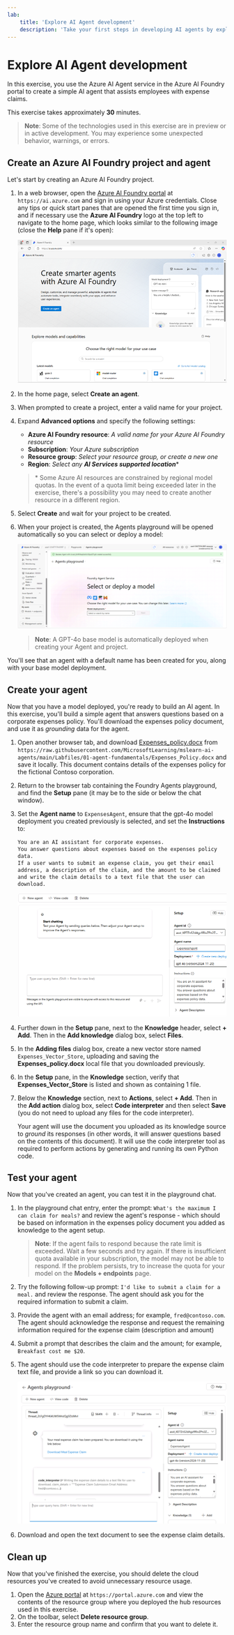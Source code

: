 ```yaml
---
lab:
    title: 'Explore AI Agent development'
    description: 'Take your first steps in developing AI agents by exploring the Azure AI Agent service in the Azure AI Foundry portal.'
---
```


# Explore AI Agent development

In this exercise, you use the Azure AI Agent service in the Azure AI Foundry portal to create a simple AI agent that assists employees with expense claims.

This exercise takes approximately **30** minutes.

> **Note**: Some of the technologies used in this exercise are in preview or in active development. You may experience some unexpected behavior, warnings, or errors.

## Create an Azure AI Foundry project and agent

Let's start by creating an Azure AI Foundry project.

1. In a web browser, open the [Azure AI Foundry portal](https://ai.azure.com) at `https://ai.azure.com` and sign in using your Azure credentials. Close any tips or quick start panes that are opened the first time you sign in, and if necessary use the **Azure AI Foundry** logo at the top left to navigate to the home page, which looks similar to the following image (close the **Help** pane if it's open):

    ![Screenshot of Azure AI Foundry portal.](./Media/ai-foundry-home.png)

1. In the home page, select **Create an agent**.
1. When prompted to create a project, enter a valid name for your project.
1. Expand **Advanced options** and specify the following settings:
    - **Azure AI Foundry resource**: *A valid name for your Azure AI Foundry resource*
    - **Subscription**: *Your Azure subscription*
    - **Resource group**: *Select your resource group, or create a new one*
    - **Region**: *Select any **AI Services supported location***\*

    > \* Some Azure AI resources are constrained by regional model quotas. In the event of a quota limit being exceeded later in the exercise, there's a possibility you may need to create another resource in a different region.

1. Select **Create** and wait for your project to be created.
1. When your project is created, the Agents playground will be opened automatically so you can select or deploy a model:

    ![Screenshot of a Azure AI Foundry project Agents playground.](./Media/ai-foundry-agents-playground.png)

    >**Note**: A GPT-4o base model is automatically deployed when creating your Agent and project.

You'll see that an agent with a default name has been created for you, along with your base model deployment.

## Create your agent

Now that you have a model deployed, you're ready to build an AI agent. In this exercise, you'll build a simple agent that answers questions based on a corporate expenses policy. You'll download the expenses policy document, and use it as *grounding* data for the agent.

1. Open another browser tab, and download [Expenses_policy.docx](https://raw.githubusercontent.com/MicrosoftLearning/mslearn-ai-agents/main/Labfiles/01-agent-fundamentals/Expenses_Policy.docx) from `https://raw.githubusercontent.com/MicrosoftLearning/mslearn-ai-agents/main/Labfiles/01-agent-fundamentals/Expenses_Policy.docx` and save it locally. This document contains details of the expenses policy for the fictional Contoso corporation.
1. Return to the browser tab containing the Foundry Agents playground, and find the **Setup** pane (it may be to the side or below the chat window).
1. Set the **Agent name** to `ExpensesAgent`, ensure that the gpt-4o model deployment you created previously is selected, and set the **Instructions** to:

    ```prompt
   You are an AI assistant for corporate expenses.
   You answer questions about expenses based on the expenses policy data.
   If a user wants to submit an expense claim, you get their email address, a description of the claim, and the amount to be claimed and write the claim details to a text file that the user can download.
    ```

    ![Screenshot of the AI agent setup page in Azure AI Foundry portal.](./Media/ai-agent-setup.png)

1. Further down in the **Setup** pane, next to the **Knowledge** header, select **+ Add**. Then in the **Add knowledge** dialog box, select **Files**.
1. In the **Adding files** dialog box, create a new vector store named `Expenses_Vector_Store`, uploading and saving the **Expenses_policy.docx** local file that you downloaded previously.
1. In the **Setup** pane, in the **Knowledge** section, verify that **Expenses_Vector_Store** is listed and shown as containing 1 file.
1. Below the **Knowledge** section, next to **Actions**, select **+ Add**. Then in the **Add action** dialog box, select **Code interpreter** and then select **Save** (you do not need to upload any files for the code interpreter).

    Your agent will use the document you uploaded as its knowledge source to *ground* its responses (in other words, it will answer questions based on the contents of this document). It will use the code interpreter tool as required to perform actions by generating and running its own Python code.

## Test your agent

Now that you've created an agent, you can test it in the playground chat.

1. In the playground chat entry, enter the prompt: `What's the maximum I can claim for meals?` and review the agent's response - which should be based on information in the expenses policy document you added as knowledge to the agent setup.

    > **Note**: If the agent fails to respond because the rate limit is exceeded. Wait a few seconds and try again. If there is insufficient quota available in your subscription, the model may not be able to respond. If the problem persists, try to increase the quota for your model on the **Models + endpoints** page.

1. Try the following follow-up prompt: `I'd like to submit a claim for a meal.` and review the response. The agent should ask you for the required information to submit a claim.
1. Provide the agent with an email address; for example, `fred@contoso.com`. The agent should acknowledge the response and request the remaining information required for the expense claim (description and amount)
1. Submit a prompt that describes the claim and the amount; for example, `Breakfast cost me $20`.
1. The agent should use the code interpreter to prepare the expense claim text file, and provide a link so you can download it.

    ![Screenshot of the Agent Playground in Azure AI Foundry portal.](./Media/ai-agent-playground.png)

1. Download and open the text document to see the expense claim details.

## Clean up

Now that you've finished the exercise, you should delete the cloud resources you've created to avoid unnecessary resource usage.

1. Open the [Azure portal](https://portal.azure.com) at `https://portal.azure.com` and view the contents of the resource group where you deployed the hub resources used in this exercise.
1. On the toolbar, select **Delete resource group**.
1. Enter the resource group name and confirm that you want to delete it.
